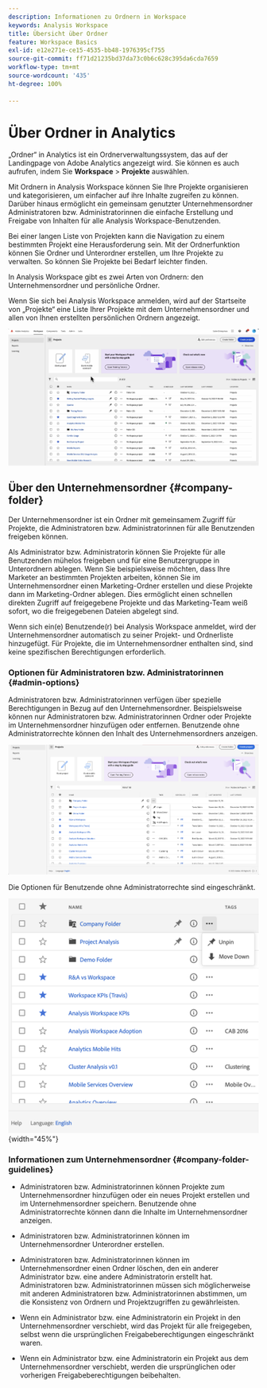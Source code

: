 ```yaml
---
description: Informationen zu Ordnern in Workspace
keywords: Analysis Workspace
title: Übersicht über Ordner
feature: Workspace Basics
exl-id: e12e271e-ce15-4535-bb48-1976395cf755
source-git-commit: ff71d21235bd37da73c0b6c628c395da6cda7659
workflow-type: tm+mt
source-wordcount: '435'
ht-degree: 100%

---
```


# Über Ordner in Analytics

„Ordner“ in Analytics ist ein Ordnerverwaltungssystem, das auf der Landingpage von Adobe Analytics angezeigt wird. Sie können es auch aufrufen, indem Sie **Workspace** > **Projekte** auswählen.

Mit Ordnern in Analysis Workspace können Sie Ihre Projekte organisieren und kategorisieren, um einfacher auf ihre Inhalte zugreifen zu können. Darüber hinaus ermöglicht ein gemeinsam genutzter Unternehmensordner Administratoren bzw. Administratorinnen die einfache Erstellung und Freigabe von Inhalten für alle Analysis Workspace-Benutzenden.

Bei einer langen Liste von Projekten kann die Navigation zu einem bestimmten Projekt eine Herausforderung sein. Mit der Ordnerfunktion können Sie Ordner und Unterordner erstellen, um Ihre Projekte zu verwalten. So können Sie Projekte bei Bedarf leichter finden.

In Analysis Workspace gibt es zwei Arten von Ordnern: den Unternehmensordner und persönliche Ordner.

Wenn Sie sich bei Analysis Workspace anmelden, wird auf der Startseite von „Projekte“ eine Liste Ihrer Projekte mit dem Unternehmensordner und allen von Ihnen erstellten persönlichen Ordnern angezeigt.

![](/help/analysis-workspace/build-workspace-project/assets/landing-page2.png)

## Über den Unternehmensordner {#company-folder}

Der Unternehmensordner ist ein Ordner mit gemeinsamem Zugriff für Projekte, die Administratoren bzw. Administratorinnen für alle Benutzenden freigeben können.

Als Administrator bzw. Administratorin können Sie Projekte für alle Benutzenden mühelos freigeben und für eine Benutzergruppe in Unterordnern ablegen. Wenn Sie beispielsweise möchten, dass Ihre Marketer an bestimmten Projekten arbeiten, können Sie im Unternehmensordner einen Marketing-Ordner erstellen und diese Projekte dann im Marketing-Ordner ablegen. Dies ermöglicht einen schnellen direkten Zugriff auf freigegebene Projekte und das Marketing-Team weiß sofort, wo die freigegebenen Dateien abgelegt sind.

Wenn sich ein(e) Benutzende(r) bei Analysis Workspace anmeldet, wird der Unternehmensordner automatisch zu seiner Projekt- und Ordnerliste hinzugefügt. Für Projekte, die im Unternehmensordner enthalten sind, sind keine spezifischen Berechtigungen erforderlich.


### Optionen für Administratoren bzw. Administratorinnen {#admin-options}

Administratoren bzw. Administratorinnen verfügen über spezielle Berechtigungen in Bezug auf den Unternehmensordner. Beispielsweise können nur Administratoren bzw. Administratorinnen Ordner oder Projekte im Unternehmensordner hinzufügen oder entfernen. Benutzende ohne Administratorrechte können den Inhalt des Unternehmensordners anzeigen.

![](/help/analysis-workspace/build-workspace-project/assets/admin-options.png)

Die Optionen für Benutzende ohne Administratorrechte sind eingeschränkt.

![](/help/analysis-workspace/build-workspace-project/assets/non-admin-folder-options.png){width="45%"}

### Informationen zum Unternehmensordner {#company-folder-guidelines}

- Administratoren bzw. Administratorinnen können Projekte zum Unternehmensordner hinzufügen oder ein neues Projekt erstellen und im Unternehmensordner speichern. Benutzende ohne Administratorrechte können dann die Inhalte im Unternehmensordner anzeigen.

- Administratoren bzw. Administratorinnen können im Unternehmensordner Unterordner erstellen.

- Administratoren bzw. Administratorinnen können im Unternehmensordner einen Ordner löschen, den ein anderer Administrator bzw. eine andere Administratorin erstellt hat. Administratoren bzw. Administratorinnen müssen sich möglicherweise mit anderen Administratoren bzw. Administratorinnen abstimmen, um die Konsistenz von Ordnern und Projektzugriffen zu gewährleisten.

- Wenn ein Administrator bzw. eine Administratorin ein Projekt in den Unternehmensordner verschiebt, wird das Projekt für alle freigegeben, selbst wenn die ursprünglichen Freigabeberechtigungen eingeschränkt waren.

- Wenn ein Administrator bzw. eine Administratorin ein Projekt aus dem Unternehmensordner verschiebt, werden die ursprünglichen oder vorherigen Freigabeberechtigungen beibehalten.
